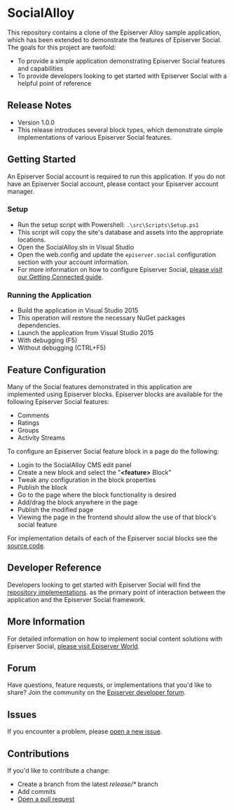 # SocialAlloyThis repository contains a clone of the Episerver Alloy sample application, which has been extended to demonstrate the features of Episerver Social. The goals for this project are twofold:* To provide a simple application demonstrating Episerver Social features and capabilities* To provide developers looking to get started with Episerver Social with a helpful point of reference## Release Notes* Version 1.0.0 * This release introduces several block types, which demonstrate simple implementations of various Episerver Social features.## Getting StartedAn Episerver Social account is required to run this application. If you do not have an Episerver Social account, please contact your Episerver account manager.### Setup* Run the setup script with Powershell: `.\src\Scripts\Setup.ps1` * This script will copy the site's database and assets into the appropriate locations.* Open the SocialAlloy.sln in Visual Studio* Open the web.config and update the `episerver.social` configuration section with your account information. * For more information on how to configure Episerver Social, [please visit our Getting Connected guide](http://world.episerver.com/documentation/developer-guides/social/social_platform-overview/Installing-Episerver-Social/#GettingConnected).### Running the Application* Build the application in Visual Studio 2015 * This operation will restore the necessary NuGet packages dependencies.* Launch the application from Visual Studio 2015 * With debugging (F5) * Without debugging (CTRL+F5)## Feature ConfigurationMany of the Social features demonstrated in this application are implemented using Episerver blocks.  Episerver blocks are available for the following Episerver Social features:* Comments* Ratings* Groups* Activity StreamsTo configure an Episerver Social feature block in a page do the following:* Login to the SocialAlloy CMS edit panel* Create a new block and select the "**&lt;feature&gt;** Block"* Tweak any configuration in the block properties* Publish the block* Go to the page where the block functionality is desired* Add/drag the block anywhere in the page* Publish the modified page* Viewing the page in the frontend should allow the use of that block's social featureFor implementation details of each of the Episerver social blocks see the [source code](https://github.com/episerver/SocialAlloy/src/EPiServer.SocialAlloy.Web/Social).## Developer ReferenceDevelopers looking to get started with Episerver Social will find the [repository implementations](https://github.com/episerver/SocialAlloy/tree/master/src/EPiServer.SocialAlloy.Web/Social/Repositories). as the primary point of interaction between the application and the Episerver Social framework.## More InformationFor detailed information on how to implement social content solutions with Episerver Social, [please visit Episerver World](http://world.episerver.com/documentation/developer-guides/social/).## ForumHave questions, feature requests, or implementations that you'd like to share? Join the community on the [Episerver developer forum](http://world.episerver.com/forum/developer-forum/episerver-social/).## IssuesIf you encounter a problem, please [open a new issue](https://github.com/episerver/SocialAlloy/issues/new).## ContributionsIf you'd like to contribute a change:* Create a branch from the latest _release/*_ branch* Add commits* [Open a pull request](https://github.com/episerver/SocialAlloy/compare)